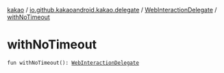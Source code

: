 [kakao](../../index.md) / [io.github.kakaoandroid.kakao.delegate](../index.md) / [WebInteractionDelegate](index.md) / [withNoTimeout](./with-no-timeout.md)

# withNoTimeout

`fun withNoTimeout(): `[`WebInteractionDelegate`](index.md)